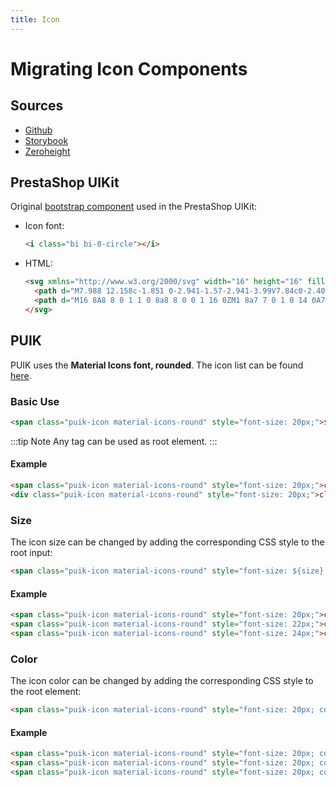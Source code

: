 ```yaml
---
title: Icon
---
```


# Migrating Icon Components

## Sources

- [Github](https://github.com/PrestaShopCorp/puik/tree/main/packages/components/icon)
- [Storybook](https://uikit.prestashop.com/?path=/story/components-icon--default)
- [Zeroheight](https://zeroheight.com/47c0ab1be/p/309a51-icons)

## PrestaShop UIKit

Original [bootstrap component](https://icons.getbootstrap.com/) used in the PrestaShop UIKit:

- Icon font:
  ```html
  <i class="bi bi-0-circle"></i>
  ```

- HTML:
  ```html
  <svg xmlns="http://www.w3.org/2000/svg" width="16" height="16" fill="currentColor" class="bi bi-0-circle" viewBox="0 0 16 16">
    <path d="M7.988 12.158c-1.851 0-2.941-1.57-2.941-3.99V7.84c0-2.408 1.101-3.996 2.965-3.996 1.857 0 2.935 1.57 2.935 3.996v.328c0 2.408-1.101 3.99-2.959 3.99ZM8 4.951c-1.008 0-1. 629 1. 09-1.629 2.895v.31c0 1.81.627 2.895 1.629 2.895s1.623-1.09 1.623-2.895v-.31c0-1.8-.621-2.895-1.623-2.895Z" />
    <path d="M16 8A8 8 0 1 1 0 8a8 8 0 0 1 16 0ZM1 8a7 7 0 1 0 14 0A7 7 0 0 0 1 8Z" />
  </svg>
  ```

## PUIK

PUIK uses the **Material Icons font, rounded**. The icon list can be found [here](https://fonts.google.com/icons?icon.style=Rounded).

### Basic Use

```html
<span class="puik-icon material-icons-round" style="font-size: 20px;">${icon_name}</span>
```

:::tip Note
Any tag can be used as root element.
:::

#### Example

```html
<span class="puik-icon material-icons-round" style="font-size: 20px;">check</span>
<div class="puik-icon material-icons-round" style="font-size: 20px;">close</div>
```

### Size

The icon size can be changed by adding the corresponding CSS style to the root input:

```html
<span class="puik-icon material-icons-round" style="font-size: ${size};">check</span>
```

#### Example

```html
<span class="puik-icon material-icons-round" style="font-size: 20px;">check</span>
<span class="puik-icon material-icons-round" style="font-size: 22px;">check</span>
<span class="puik-icon material-icons-round" style="font-size: 24px;">check</span>
```

### Color

The icon color can be changed by adding the corresponding CSS style to the root element:

```html
<span class="puik-icon material-icons-round" style="font-size: 20px; color: ${color};">check</span>
```

#### Example

```html
<span class="puik-icon material-icons-round" style="font-size: 20px; color: green;">check</span>
<span class="puik-icon material-icons-round" style="font-size: 20px; color: rgb(90, 100, 255);">check</span>
<span class="puik-icon material-icons-round" style="font-size: 20px; color: #1D1B1B;">check</span>
```